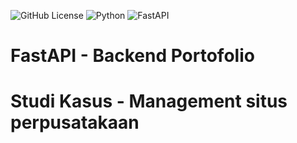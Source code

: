 ![GitHub License](https://img.shields.io/github/license/WhiteHAT62/FastAPI-demo4portofolio) ![Python](https://img.shields.io/badge/python-3.13-blue.svg) ![FastAPI](https://img.shields.io/badge/FastAPI-0.110+-green.svg)

# FastAPI - Backend Portofolio
# Studi Kasus - Management situs perpusatakaan
